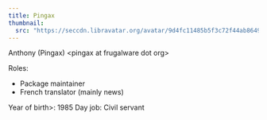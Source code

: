 ```yaml
---
title: Pingax
thumbnail:
  src: "https://seccdn.libravatar.org/avatar/9d4fc11485b5f3c72f44ab864948c8e2"
---
```


Anthony (Pingax) &lt;pingax at frugalware dot org&gt;


Roles:
* Package maintainer
* French translator (mainly news)
 
Year of birth>: 1985
Day job: Civil servant